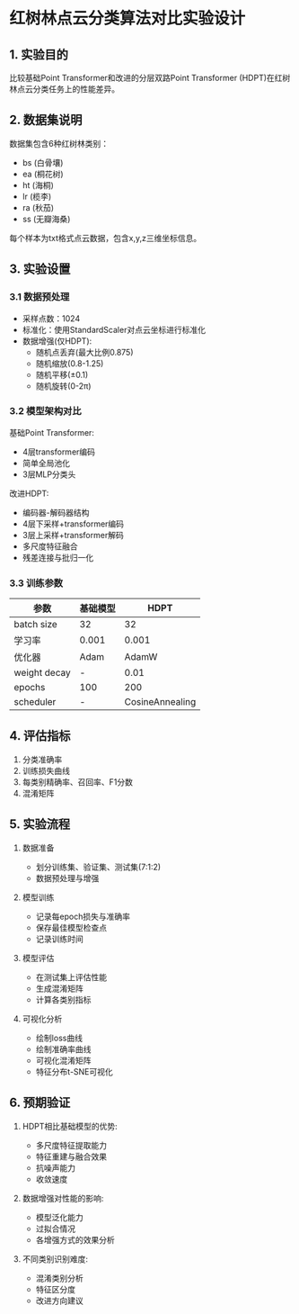 # 红树林点云分类算法对比实验设计

## 1. 实验目的

比较基础Point Transformer和改进的分层双路Point Transformer (HDPT)在红树林点云分类任务上的性能差异。

## 2. 数据集说明

数据集包含6种红树林类别：
- bs (白骨壤)
- ea (桐花树)
- ht (海桐)
- lr (榄李)
- ra (秋茄)
- ss (无瓣海桑)

每个样本为txt格式点云数据，包含x,y,z三维坐标信息。

## 3. 实验设置

### 3.1 数据预处理
- 采样点数：1024
- 标准化：使用StandardScaler对点云坐标进行标准化
- 数据增强(仅HDPT):
  - 随机点丢弃(最大比例0.875)
  - 随机缩放(0.8-1.25)
  - 随机平移(±0.1)
  - 随机旋转(0-2π)

### 3.2 模型架构对比

基础Point Transformer:
- 4层transformer编码
- 简单全局池化
- 3层MLP分类头

改进HDPT:
- 编码器-解码器结构
- 4层下采样+transformer编码
- 3层上采样+transformer解码
- 多尺度特征融合
- 残差连接与批归一化

### 3.3 训练参数
| 参数 | 基础模型 | HDPT |
|------|---------|------|
| batch size | 32 | 32 |
| 学习率 | 0.001 | 0.001 |
| 优化器 | Adam | AdamW |
| weight decay | - | 0.01 |
| epochs | 100 | 200 |
| scheduler | - | CosineAnnealing |

## 4. 评估指标

1. 分类准确率
2. 训练损失曲线
3. 每类别精确率、召回率、F1分数
4. 混淆矩阵

## 5. 实验流程

1. 数据准备
   - 划分训练集、验证集、测试集(7:1:2)
   - 数据预处理与增强

2. 模型训练
   - 记录每epoch损失与准确率
   - 保存最佳模型检查点
   - 记录训练时间


3. 模型评估
   - 在测试集上评估性能
   - 生成混淆矩阵
   - 计算各类别指标

4. 可视化分析
   - 绘制loss曲线
   - 绘制准确率曲线
   - 可视化混淆矩阵
   - 特征分布t-SNE可视化

## 6. 预期验证

1. HDPT相比基础模型的优势:
   - 多尺度特征提取能力
   - 特征重建与融合效果
   - 抗噪声能力
   - 收敛速度

2. 数据增强对性能的影响:
   - 模型泛化能力
   - 过拟合情况
   - 各增强方式的效果分析

3. 不同类别识别难度:
   - 混淆类别分析
   - 特征区分度
   - 改进方向建议